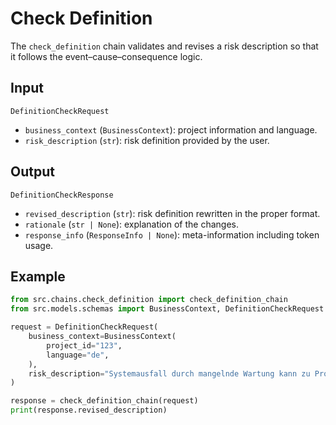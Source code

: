 # Check Definition

The `check_definition` chain validates and revises a risk description so that it follows the event–cause–consequence logic.

## Input

`DefinitionCheckRequest`
- `business_context` (`BusinessContext`): project information and language.
- `risk_description` (`str`): risk definition provided by the user.

## Output

`DefinitionCheckResponse`
- `revised_description` (`str`): risk definition rewritten in the proper format.
- `rationale` (`str | None`): explanation of the changes.
- `response_info` (`ResponseInfo | None`): meta-information including token usage.

## Example

```python
from src.chains.check_definition import check_definition_chain
from src.models.schemas import BusinessContext, DefinitionCheckRequest

request = DefinitionCheckRequest(
    business_context=BusinessContext(
        project_id="123",
        language="de",
    ),
    risk_description="Systemausfall durch mangelnde Wartung kann zu Produktionsstopps führen.",
)

response = check_definition_chain(request)
print(response.revised_description)
```
